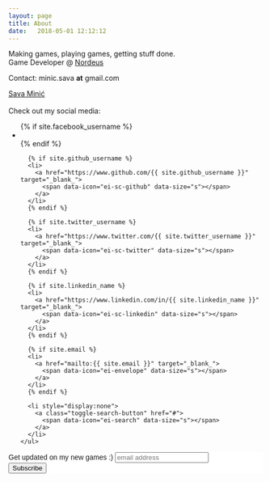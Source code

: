 ```yaml
---
layout: page
title: About
date:   2018-05-01 12:12:12
---
```


Making games, playing games, getting stuff done.<br />
Game Developer @ [Nordeus](http://www.nordeus.com/)<br />

Contact: minic.sava <b>at</b> gmail.com

<script type="text/javascript" src="https://platform.linkedin.com/badges/js/profile.js" async defer></script>
<div class="LI-profile-badge"  data-version="v1" data-size="medium" data-locale="en_US" data-type="vertical" data-theme="light" data-vanity="savaminic"><a class="LI-simple-link" href='https://rs.linkedin.com/in/savaminic?trk=profile-badge'>Sava Minić</a></div>

<br />

<div class="column small-12 large-12">
Check out my social media:
    <ul class="social-nav social-icons">
      {% if site.facebook_username %}
      <li>
        <a href="https://www.facebook.com/{{ site.github_username }}" target="_blank_">
          <span data-icon="ei-sc-facebook" data-size="s"></span>
        </a>
      </li>
      {% endif %}

      {% if site.github_username %}
      <li>
        <a href="https://www.github.com/{{ site.github_username }}" target="_blank_">
          <span data-icon="ei-sc-github" data-size="s"></span>
        </a>
      </li>
      {% endif %}

      {% if site.twitter_username %}
      <li>
        <a href="https://www.twitter.com/{{ site.twitter_username }}" target="_blank_">
          <span data-icon="ei-sc-twitter" data-size="s"></span>
        </a>
      </li>
      {% endif %}

      {% if site.linkedin_name %}
      <li>
        <a href="https://www.linkedin.com/in/{{ site.linkedin_name }}" target="_blank_">
          <span data-icon="ei-sc-linkedin" data-size="s"></span>
        </a>
      </li>
      {% endif %}

      {% if site.email %}
      <li>
        <a href="mailto:{{ site.email }}" target="_blank_">
          <span data-icon="ei-envelope" data-size="s"></span>
        </a>
      </li>
      {% endif %}

      <li style="display:none">
        <a class="toggle-search-button" href="#">
          <span data-icon="ei-search" data-size="s"></span>
        </a>
      </li>
    </ul>
</div>

<!-- Begin MailChimp Signup Form -->
<link href="//cdn-images.mailchimp.com/embedcode/horizontal-slim-10_7.css" rel="stylesheet" type="text/css">
<style type="text/css">
	#mc_embed_signup{background:#fff; clear:left; font:14px Helvetica,Arial,sans-serif; width:100%;}
</style>
<div id="mc_embed_signup">
<form action="https://ninja.us4.list-manage.com/subscribe/post?u=b7e7ae4a6d8a5b371606caeee&amp;id=3615c41148" method="post" id="mc-embedded-subscribe-form" name="mc-embedded-subscribe-form" class="validate" target="_blank_" novalidate>
    <div id="mc_embed_signup_scroll">
	<label for="mce-EMAIL">Get updated on my new games :)</label>
	<input type="email" value="" name="EMAIL" class="email" id="mce-EMAIL" placeholder="email address" required>
    <!-- real people should not fill this in and expect good things - do not remove this or risk form bot signups-->
    <div style="position: absolute; left: -5000px;" aria-hidden="true"><input type="text" name="b_b7e7ae4a6d8a5b371606caeee_3615c41148" tabindex="-1" value=""></div>
    <div class="clear"><input type="submit" value="Subscribe" name="subscribe" id="mc-embedded-subscribe" class="button"></div>
    </div>
</form>
</div>

<!--End mc_embed_signup-->
